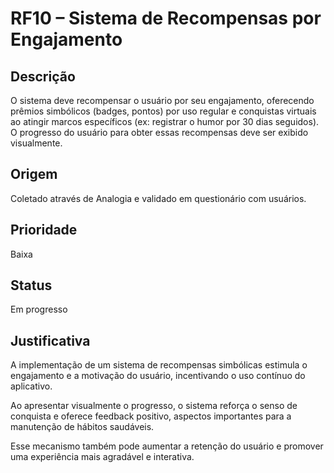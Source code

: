 # RF10 – Sistema de Recompensas por Engajamento

## Descrição  
O sistema deve recompensar o usuário por seu engajamento, oferecendo prêmios simbólicos (badges, pontos) por uso regular e conquistas virtuais ao atingir marcos específicos (ex: registrar o humor por 30 dias seguidos). O progresso do usuário para obter essas recompensas deve ser exibido visualmente.

## Origem  
Coletado através de Analogia e validado em questionário com usuários.

## Prioridade  
Baixa

## Status  
Em progresso

## Justificativa  
A implementação de um sistema de recompensas simbólicas estimula o engajamento e a motivação do usuário, incentivando o uso contínuo do aplicativo.  

Ao apresentar visualmente o progresso, o sistema reforça o senso de conquista e oferece feedback positivo, aspectos importantes para a manutenção de hábitos saudáveis.

Esse mecanismo também pode aumentar a retenção do usuário e promover uma experiência mais agradável e interativa.

